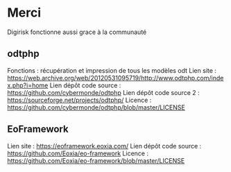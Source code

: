 # Merci
Digirisk fonctionne aussi grace à la communauté
## odtphp
Fonctions : récupération et impression de tous les modèles odt
Lien site : https://web.archive.org/web/20120531095719/http://www.odtphp.com/index.php?i=home
Lien dépôt code source : https://github.com/cybermonde/odtphp
Lien dépôt code source 2 : https://sourceforge.net/projects/odtphp/
Licence : https://github.com/cybermonde/odtphp/blob/master/LICENSE
## EoFramework
Lien site : https://eoframework.eoxia.com/
Lien dépôt code source : https://github.com/Eoxia/eo-framework
Licence : https://github.com/Eoxia/eo-framework/blob/master/LICENSE
